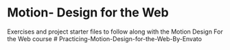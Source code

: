 # Motion- Design for the Web
Exercises and project starter files to follow along with the Motion Design For the Web course
#   P r a c t i c i n g - M o t i o n - D e s i g n - f o r - t h e - W e b - B y - E n v a t o  
 